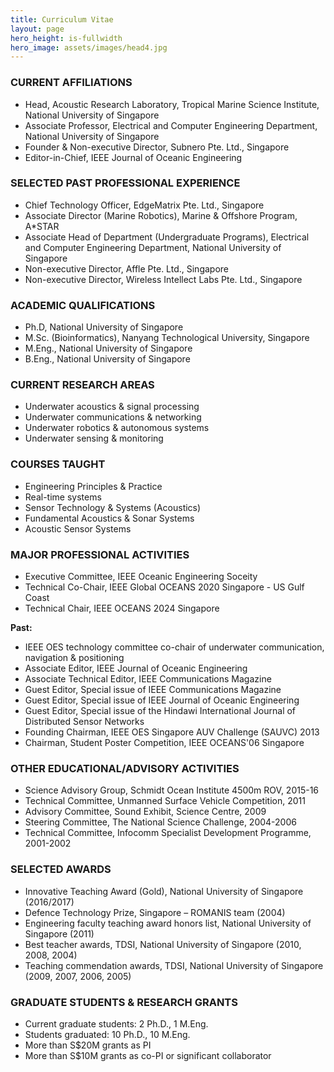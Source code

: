 ```yaml
---
title: Curriculum Vitae
layout: page
hero_height: is-fullwidth
hero_image: assets/images/head4.jpg
---
```


### CURRENT AFFILIATIONS

* Head, Acoustic Research Laboratory, Tropical Marine Science Institute, National University of Singapore
* Associate Professor, Electrical and Computer Engineering Department, National University of Singapore
* Founder & Non-executive Director, Subnero Pte. Ltd., Singapore
* Editor-in-Chief, IEEE Journal of Oceanic Engineering

### SELECTED PAST PROFESSIONAL EXPERIENCE

* Chief Technology Officer, EdgeMatrix Pte. Ltd., Singapore
* Associate Director (Marine Robotics), Marine & Offshore Program, A*STAR
* Associate Head of Department (Undergraduate Programs), Electrical and Computer Engineering Department, National University of Singapore
* Non-executive Director, Affle Pte. Ltd., Singapore
* Non-executive Director, Wireless Intellect Labs Pte. Ltd., Singapore

### ACADEMIC QUALIFICATIONS

* Ph.D, National University of Singapore
* M.Sc. (Bioinformatics), Nanyang Technological University, Singapore
* M.Eng., National University of Singapore
* B.Eng., National University of Singapore

### CURRENT RESEARCH AREAS

* Underwater acoustics & signal processing
* Underwater communications & networking
* Underwater robotics & autonomous systems
* Underwater sensing & monitoring

### COURSES TAUGHT

* Engineering Principles & Practice
* Real-time systems
* Sensor Technology & Systems (Acoustics)
* Fundamental Acoustics & Sonar Systems
* Acoustic Sensor Systems

### MAJOR PROFESSIONAL ACTIVITIES

* Executive Committee, IEEE Oceanic Engineering Soceity
* Technical Co-Chair, IEEE Global OCEANS 2020 Singapore - US Gulf Coast
* Technical Chair, IEEE OCEANS 2024 Singapore

**Past:**

* IEEE OES technology committee co-chair of underwater communication, navigation & positioning
* Associate Editor, IEEE Journal of Oceanic Engineering
* Associate Technical Editor, IEEE Communications Magazine
* Guest Editor, Special issue of IEEE Communications Magazine
* Guest Editor, Special issue of IEEE Journal of Oceanic Engineering
* Guest Editor, Special issue of the Hindawi International Journal of Distributed Sensor Networks
* Founding Chairman, IEEE OES Singapore AUV Challenge (SAUVC) 2013
* Chairman, Student Poster Competition, IEEE OCEANS'06 Singapore

### OTHER EDUCATIONAL/ADVISORY ACTIVITIES

* Science Advisory Group, Schmidt Ocean Institute 4500m ROV, 2015-16
* Technical Committee, Unmanned Surface Vehicle Competition, 2011
* Advisory Committee, Sound Exhibit, Science Centre, 2009
* Steering Committee, The National Science Challenge, 2004-2006
* Technical Committee, Infocomm Specialist Development Programme, 2001-2002

### SELECTED AWARDS

* Innovative Teaching Award (Gold), National University of Singapore (2016/2017)
* Defence Technology Prize, Singapore – ROMANIS team (2004)
* Engineering faculty teaching award honors list, National University of Singapore (2011)
* Best teacher awards, TDSI, National University of Singapore (2010, 2008, 2004)
* Teaching commendation awards, TDSI, National University of Singapore (2009, 2007, 2006, 2005)

### GRADUATE STUDENTS & RESEARCH GRANTS

* Current graduate students: 2 Ph.D., 1 M.Eng.
* Students graduated: 10 Ph.D., 10 M.Eng.
* More than S$20M grants as PI
* More than S$10M grants as co-PI or significant collaborator
